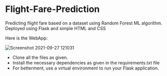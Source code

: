# Flight-Fare-Prediction
Predicting flight fare based on a dataset using Random Forest ML algorithm. Deployed using Flask and simple HTML and CSS

Here is the WebApp:

![Screenshot 2021-09-27 121031](https://user-images.githubusercontent.com/65129632/134857806-9b721f9f-a2c2-4d46-8433-f5184648e85f.png)

<ul>
  <li> Clone all the files as given.</li>
  <li>Install the necessary dependencies as given in the requirements.txt file</li>
  <li>For betterment, use a virtual environment to run your Flask application.</li>
</ul>

